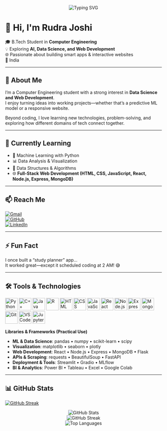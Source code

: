 <!-- Typing Animation -->
<p align="center">
  <img src="https://readme-typing-svg.demolab.com?font=Fira+Code&pause=1000&center=true&width=435&lines=Hi%2C+I'm+Rudra+Joshi!;Computer+Engineering+Student;AI+%26+ML+Enthusiast;Web+Developer+%7C+Tech+Explorer;Always+Learning+Something+New" alt="Typing SVG" />
</p>

# 👋 Hi, I'm Rudra Joshi

🎓 B.Tech Student in **Computer Engineering**  
💡 Exploring **AI, Data Science, and Web Development**  
🌐 Passionate about building smart apps & interactive websites  
📍 India  

---

## 🚀 About Me

I’m a Computer Engineering student with a strong interest in **Data Science and Web Development**.  
I enjoy turning ideas into working projects—whether that’s a predictive ML model or a responsive website.  

Beyond coding, I love learning new technologies, problem-solving, and exploring how different domains of tech connect together.

---

## 🌱 Currently Learning

- 🤖 Machine Learning with Python  
- 📊 Data Analysis & Visualization  
- 🧠 Data Structures & Algorithms  
- 🌐 **Full-Stack Web Development (HTML, CSS, JavaScript, React, Node.js, Express, MongoDB)**  

---

## 📫 Reach Me

[![Gmail](https://img.shields.io/badge/-Gmail-D14836?style=flat&logo=gmail&logoColor=white)](mailto:rudravjoshi007@gmail.com)  
[![GitHub](https://img.shields.io/badge/-GitHub-181717?style=flat&logo=github&logoColor=white)](https://github.com/Rudra9606)  
[![LinkedIn](https://img.shields.io/badge/-LinkedIn-0A66C2?style=flat&logo=linkedin&logoColor=white)](https://www.linkedin.com/in/rudra-joshi-5828a0283/)

---

## ⚡ Fun Fact

I once built a “study planner” app…  
It worked great—except it scheduled coding at 2 AM! 😅

---

## 🛠 Tools & Technologies

<p align="left">
  <!-- Core Programming -->
  <img src="https://cdn.jsdelivr.net/gh/devicons/devicon/icons/python/python-original.svg" alt="Python" width="40" />
  <img src="https://cdn.jsdelivr.net/gh/devicons/devicon/icons/cplusplus/cplusplus-original.svg" alt="C++" width="40" />
  <img src="https://cdn.jsdelivr.net/gh/devicons/devicon/icons/java/java-original.svg" alt="Java" width="40" />
  <img src="https://cdn.jsdelivr.net/gh/devicons/devicon/icons/r/r-original.svg" alt="R" width="40" />

  <!-- Web Development -->
  <img src="https://cdn.jsdelivr.net/gh/devicons/devicon/icons/html5/html5-original.svg" alt="HTML" width="40" />
  <img src="https://cdn.jsdelivr.net/gh/devicons/devicon/icons/css3/css3-original.svg" alt="CSS" width="40" />
  <img src="https://cdn.jsdelivr.net/gh/devicons/devicon/icons/javascript/javascript-original.svg" alt="JavaScript" width="40" />
  <img src="https://cdn.jsdelivr.net/gh/devicons/devicon/icons/react/react-original.svg" alt="React" width="40" />
  <img src="https://cdn.jsdelivr.net/gh/devicons/devicon/icons/nodejs/nodejs-original.svg" alt="Node.js" width="40" />
  <img src="https://cdn.jsdelivr.net/gh/devicons/devicon/icons/express/express-original.svg" alt="Express.js" width="40" />
  <img src="https://cdn.jsdelivr.net/gh/devicons/devicon/icons/mongodb/mongodb-original.svg" alt="MongoDB" width="40" />

  <!-- Tools -->
  <img src="https://cdn.jsdelivr.net/gh/devicons/devicon/icons/git/git-original.svg" alt="Git" width="40" />
  <img src="https://cdn.jsdelivr.net/gh/devicons/devicon/icons/vscode/vscode-original.svg" alt="VS Code" width="40" />
  <img src="https://cdn.jsdelivr.net/gh/devicons/devicon/icons/jupyter/jupyter-original.svg" alt="Jupyter" width="40" />
</p>

**Libraries & Frameworks (Practical Use)**

- **ML & Data Science**: pandas • numpy • scikit-learn • scipy  
- **Visualization**: matplotlib • seaborn • plotly  
- **Web Development**: React • Node.js • Express • MongoDB • Flask  
- **APIs & Scraping**: requests • BeautifulSoup • FastAPI  
- **Deployment & Tools**: Streamlit • Gradio • MLflow  
- **BI & Analytics**: Power BI • Tableau • Excel • Google Colab  

---

## 📊 GitHub Stats
[![GitHub Streak](https://github-readme-streak-stats-eight.vercel.app?user=Rudra9606&theme=dark&hide_border=true)](https://github.com/Rudra9606)

<p align="center">
  <img src="https://github-readme-stats.vercel.app/api?username=Rudra9606&show_icons=true&theme=tokyonight" alt="GitHub Stats" />
  <br />
  <img src="https://github-readme-streak-stats.herokuapp.com/?user=Rudra9606&theme=tokyonight" alt="GitHub Streak" />
  <br />
  <img src="https://github-readme-stats.vercel.app/api/top-langs/?username=Rudra9606&layout=compact&theme=tokyonight" alt="Top Languages" />
</p>
